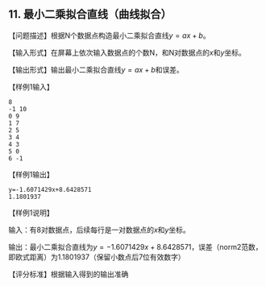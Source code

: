 ## 11. 最小二乘拟合直线（曲线拟合）
【问题描述】根据N个数据点构造最小二乘拟合直线$y = ax + b$。

【输入形式】在屏幕上依次输入数据点的个数N，和N对数据点的$x$和$y$坐标。

【输出形式】输出最小二乘拟合直线$y = ax + b$和误差。

【样例1输入】
```
8
-1 10
0 9
1 7
2 5
3 4
4 3
5 0
6 -1
```

【样例1输出】
```
y=-1.6071429x+8.6428571
1.1801937
```

【样例1说明】

输入：有8对数据点，后续每行是一对数据点的$x$和$y$坐标。

输出：最小二乘拟合直线为$y=-1.6071429x+8.6428571$，误差（norm2范数，即欧式距离）为$1.1801937$（保留小数点后7位有效数字）

【评分标准】根据输入得到的输出准确
